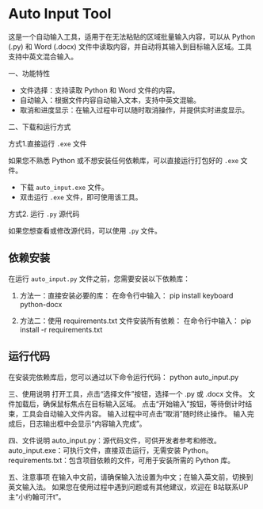 # Auto Input Tool

这是一个自动输入工具，适用于在无法粘贴的区域批量输入内容，可以从 Python (.py) 和 Word (.docx) 文件中读取内容，并自动将其输入到目标输入区域。工具支持中英文混合输入。

一、功能特性

- 文件选择：支持读取 Python 和 Word 文件的内容。
- 自动输入：根据文件内容自动输入文本，支持中英文混输。
- 取消和进度显示：在输入过程中可以随时取消操作，并提供实时进度显示。

二、下载和运行方式

方式1.直接运行 `.exe` 文件

如果您不熟悉 Python 或不想安装任何依赖库，可以直接运行打包好的 `.exe` 文件。

- 下载 `auto_input.exe` 文件。
- 双击运行 `.exe` 文件，即可使用该工具。

方式2. 运行 `.py` 源代码

如果您想查看或修改源代码，可以使用 `.py` 文件。

## 依赖安装

在运行 `auto_input.py` 文件之前，您需要安装以下依赖库：

1. 方法一：直接安装必要的库：
   在命令行中输入：
   pip install keyboard python-docx

2. 方法二：使用 requirements.txt 文件安装所有依赖：
   在命令行中输入：
   pip install -r requirements.txt

## 运行代码

在安装完依赖库后，您可以通过以下命令运行代码：
python auto_input.py

三、使用说明
打开工具，点击“选择文件”按钮，选择一个 .py 或 .docx 文件。
文件加载后，确保鼠标焦点在目标输入区域。
点击“开始输入”按钮，等待倒计时结束，工具会自动输入文件内容。
输入过程中可点击“取消”随时终止操作。
输入完成后，日志输出框中会显示“内容输入完成”。

四、文件说明
auto_input.py：源代码文件，可供开发者参考和修改。
auto_input.exe：可执行文件，直接双击运行，无需安装 Python。
requirements.txt：包含项目依赖的文件，可用于安装所需的 Python 库。

五、注意事项
在输入中文前，请确保输入法设置为中文；在输入英文前，切换到英文输入法。
如果您在使用过程中遇到问题或有其他建议，欢迎在 B站联系UP主“小约翰可汗t”。

